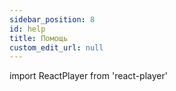 ```yaml
---
sidebar_position: 8
id: help
title: Помощь
custom_edit_url: null
---
```

import ReactPlayer from 'react-player'

